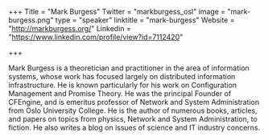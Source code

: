 +++
Title = "Mark Burgess"
Twitter = "markburgess_osl"
image = "mark-burgess.png"
type = "speaker"
linktitle = "mark-burgess"
Website = "http://markburgess.org/"
Linkedin = "https://www.linkedin.com/profile/view?id=7112420"

+++

Mark Burgess is a theoretician and practitioner in the area of information systems, whose work has focused largely on distributed information infrastructure. He is known particularly for his work on Configuration Management and Promise Theory. He was the principal Founder of CFEngine, and is emeritus professor of Network and System Administration from Oslo University College. He is the author of numerous books, articles, and papers on topics from physics, Network and System Administration, to fiction. He also writes a blog on issues of science and IT industry concerns.
